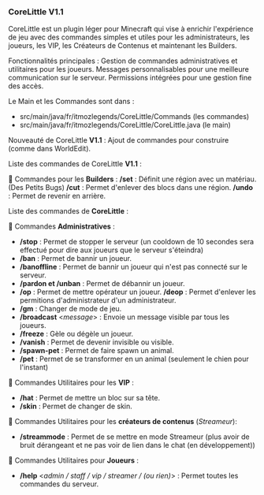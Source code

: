 ### CoreLittle V1.1

CoreLittle est un plugin léger pour Minecraft qui vise à enrichir l'expérience de jeu avec des commandes simples et utiles pour les administrateurs, les joueurs, les VIP, les Créateurs de Contenus et maintenant les Builders.

Fonctionnalités principales :
Gestion de commandes administratives et utilitaires pour les joueurs.
Messages personnalisables pour une meilleure communication sur le serveur.
Permissions intégrées pour une gestion fine des accès.

Le Main et les Commandes sont dans :

- src/main/java/fr/itmozlegends/CoreLittle/Commands (les commandes)
- src/main/java/fr/itmozlegends/CoreLittle/CoreLittle.java (le main)

Nouveauté de CoreLittle **V1.1** :
Ajout de commandes pour construire (comme dans WorldEdit).

Liste des commandes de CoreLittle **V1.1** :

🧱 Commandes pour les **Builders** :
**/set** : Définit une région avec un matériau. (Des Petits Bugs)
**/cut** : Permet d'enlever des blocs dans une région.
**/undo** : Permet de revenir en arrière.

Liste des commandes de **CoreLittle** :

🔧 Commandes **Administratives** :
- **/stop** : Permet de stopper le serveur (un cooldown de 10 secondes sera effectué pour dire aux joueurs que le serveur s'éteindra)
- **/ban** : Permet de bannir un joueur.
- **/banoffline** : Permet de bannir un joueur qui n'est pas connecté sur le serveur.
- **/pardon et /unban** : Permet de débannir un joueur.
- **/op** : Permet de mettre opérateur un joueur.
   **/deop** : Permet d'enlever les permitions d'administrateur d'un administrateur.
- **/gm** : Changer de mode de jeu.
- **/broadcast** <_message_> : Envoie un message visible par tous les joueurs.
- **/freeze** : Gèle ou dégèle un joueur.
- **/vanish** : Permet de devenir invisible ou visible.
- **/spawn-pet** : Permet de faire spawn un animal.
- **/pet** : Permet de se transformer en un animal (seulement le chien pour l'instant)

💎 Commandes Utilitaires pour les **VIP** :
- **/hat** : Permet de mettre un bloc sur sa tête.
- **/skin** : Permet de changer de skin.

🎥 Commandes Utilitaires pour les **créateurs de contenus** (_Streameur_):
- **/streammode** : Permet de se mettre en mode Streameur (plus avoir de bruit dérangeant et ne pas voir de lien dans le chat (en développement))

🧭 Commandes Utilitaires pour **Joueurs** :
- **/help** <_admin / staff / vip / streamer / (ou rien)_> : Permet toutes les commandes du serveur.
